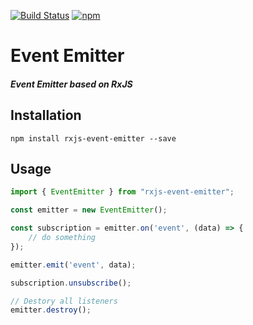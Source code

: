 [![Build Status](https://semaphoreci.com/api/v1/netanel7799/ngx-take-until-destroy/branches/master/badge.svg)](https://semaphoreci.com/netanel7799/rxjs-event-emitter)
[![npm](https://img.shields.io/npm/l/ngx-take-until-destroy.svg)]()

# Event Emitter

##### Event Emitter based on RxJS

## Installation
`npm install rxjs-event-emitter --save`

## Usage
```ts
import { EventEmitter } from "rxjs-event-emitter";

const emitter = new EventEmitter();

const subscription = emitter.on('event', (data) => { 
    // do something
});

emitter.emit('event', data);

subscription.unsubscribe();

// Destory all listeners
emitter.destroy();
```

